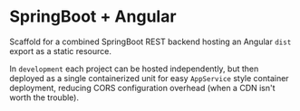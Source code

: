 # SpringBoot + Angular

Scaffold for a combined SpringBoot REST backend hosting an Angular `dist` export as a static resource.  

In `development` each project can be hosted independently, but then deployed as a single containerized unit for easy `AppService` style container deployment, reducing CORS configuration overhead (when a CDN isn't worth the trouble).